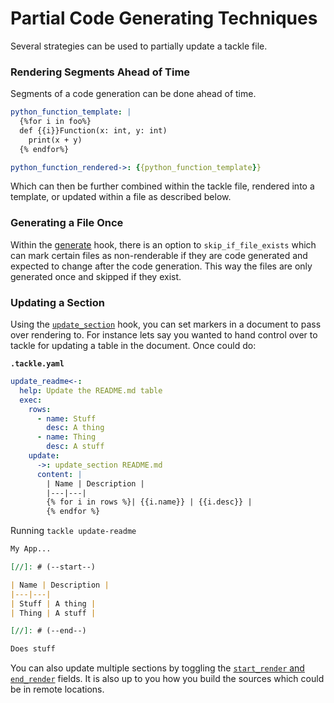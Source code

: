 # Partial Code Generating Techniques

Several strategies can be used to partially update a tackle file.

### Rendering Segments Ahead of Time

Segments of a code generation can be done ahead of time.

```yaml
python_function_template: |
  {%for i in foo%}
  def {{i}}Function(x: int, y: int)
    print(x + y)
  {% endfor%}

python_function_rendered->: {{python_function_template}}
```

Which can then be further combined within the tackle file, rendered into a template, or updated within a file as described below.

### Generating a File Once

Within the [generate](../../providers/Generate/generate.md) hook, there is an option to `skip_if_file_exists` which can mark certain files as non-renderable if they are code generated and expected to change after the code generation. This way the files are only generated once and skipped if they exist.

### Updating a Section

Using the [`update_section`](../../providers/Generate/update_section.md) hook, you can set markers in a document to pass over rendering to. For instance lets say you wanted to hand control over to tackle for updating a table in the document. Once could do:

**`.tackle.yaml`**
```yaml
update_readme<-:
  help: Update the README.md table
  exec:
    rows:
      - name: Stuff
        desc: A thing
      - name: Thing
        desc: A stuff
    update:
      ->: update_section README.md
      content: |
        | Name | Description |
        |---|---|
        {% for i in rows %}| {{i.name}} | {{i.desc}} |
        {% endfor %}
```

Running `tackle update-readme`

```markdown
My App...

[//]: # (--start--)

| Name | Description |
|---|---|
| Stuff | A thing |
| Thing | A stuff |

[//]: # (--end--)

Does stuff
```

You can also update multiple sections by toggling the [`start_render` and `end_render`](../../providers/Generate/update_section.md) fields. It is also up to you how you build the sources which could be in remote locations.
